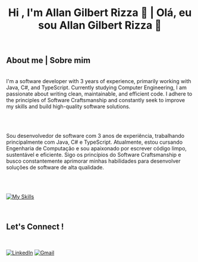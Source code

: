 <h1 align="center"><b>Hi , I'm Allan Gilbert Rizza 👋 | Olá, eu sou Allan Gilbert Rizza 👋</b></h1>

<br>

## **About me | Sobre mim** 

<br>
<div align="left">
I'm a software developer with 3 years of experience, primarily working with Java, C#, and TypeScript. Currently studying Computer Engineering, I am passionate about writing clean, maintainable, and efficient code. I adhere to the principles of Software Craftsmanship and constantly seek to improve my skills and build high-quality software solutions.

<br><br>

Sou  desenvolvedor de software com 3 anos de experiência, trabalhando principalmente com Java, C# e TypeScript. Atualmente, estou cursando Engenharia de Computação e sou apaixonado por escrever código limpo, sustentável e eficiente. Sigo os princípios do Software Craftsmanship e busco constantemente aprimorar minhas habilidades para desenvolver soluções de software de alta qualidade.
</div>

<br>

<br>

<p align="center">

[![My Skills](https://skillicons.dev/icons?i=cs,dotnet,java,spring,js,ts,nodejs,py,cpp,mysql,postgres,sqlite,visualstudio,idea,vscode,vim,windows,linux,aws,azure,docker,kubernetes,jenkins,flutter)](https://skillicons.dev)

</p>

<br>

## <b> Let's Connect !</b>
<br>

[![LinkedIn](https://skillicons.dev/icons?i=linkedin)](https://linkedin.com/in/allanrizza) [![Gmail](https://skillicons.dev/icons?i=gmail)](mailto:allanrizza.dev@gmail.com)

<br>
